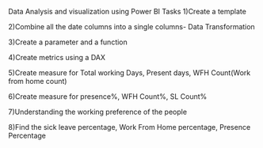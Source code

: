 Data Analysis and visualization using Power BI
Tasks
1)Create a template

2)Combine all the date columns into a single columns- Data Transformation

3)Create a parameter and a function

4)Create metrics using a DAX

5)Create measure for Total working Days, Present days, WFH Count(Work from home count)

6)Create measure for presence%, WFH Count%, SL Count%

7)Understanding the working preference of the people

8)Find the sick leave percentage, Work From Home percentage, Presence Percentage
